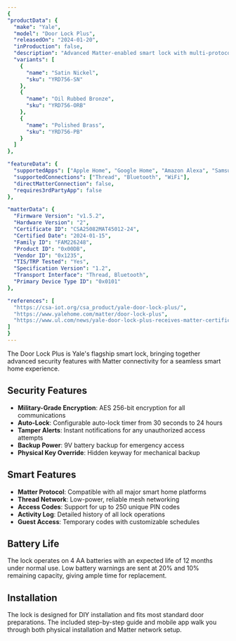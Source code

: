 ```yaml
---
{
"productData": {
  "make": "Yale",
  "model": "Door Lock Plus",
  "releasedOn": "2024-01-20",
  "inProduction": false,
  "description": "Advanced Matter-enabled smart lock with multi-protocol support and enhanced security features",
  "variants": [
    {
      "name": "Satin Nickel",
      "sku": "YRD756-SN"
    },
    {
      "name": "Oil Rubbed Bronze",
      "sku": "YRD756-ORB"
    },
    {
      "name": "Polished Brass",
      "sku": "YRD756-PB"
    }
  ]
},

"featureData": {
  "supportedApps": ["Apple Home", "Google Home", "Amazon Alexa", "Samsung SmartThings", "Yale Access"],
  "supportedConnections": ["Thread", "Bluetooth", "WiFi"],
  "directMatterConnection": false,
  "requires3rdPartyApp": false
},

"matterData": {
  "Firmware Version": "v1.5.2",
  "Hardware Version": "2",
  "Certificate ID": "CSA25082MAT45012-24",
  "Certified Date": "2024-01-15",
  "Family ID": "FAM226248",
  "Product ID": "0x00DB",
  "Vendor ID": "0x1235",
  "TIS/TRP Tested": "Yes",
  "Specification Version": "1.2",
  "Transport Interface": "Thread, Bluetooth",
  "Primary Device Type ID": "0x0101"
},

"references": [
  "https://csa-iot.org/csa_product/yale-door-lock-plus/",
  "https://www.yalehome.com/matter/door-lock-plus",
  "https://www.ul.com/news/yale-door-lock-plus-receives-matter-certification"
]
}
---
```


The Door Lock Plus is Yale's flagship smart lock, bringing together advanced security features with Matter connectivity for a seamless smart home experience.

## Security Features

- **Military-Grade Encryption**: AES 256-bit encryption for all communications
- **Auto-Lock**: Configurable auto-lock timer from 30 seconds to 24 hours
- **Tamper Alerts**: Instant notifications for any unauthorized access attempts
- **Backup Power**: 9V battery backup for emergency access
- **Physical Key Override**: Hidden keyway for mechanical backup

## Smart Features

- **Matter Protocol**: Compatible with all major smart home platforms
- **Thread Network**: Low-power, reliable mesh networking
- **Access Codes**: Support for up to 250 unique PIN codes
- **Activity Log**: Detailed history of all lock operations
- **Guest Access**: Temporary codes with customizable schedules

## Battery Life

The lock operates on 4 AA batteries with an expected life of 12 months under normal use. Low battery warnings are sent at 20% and 10% remaining capacity, giving ample time for replacement.

## Installation

The lock is designed for DIY installation and fits most standard door preparations. The included step-by-step guide and mobile app walk you through both physical installation and Matter network setup.

